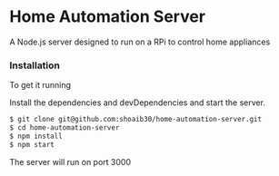 # Home Automation Server

A Node.js server designed to run on a RPi to control home appliances

### Installation

To get it running

Install the dependencies and devDependencies and start the server.

```sh
$ git clone git@github.com:shoaib30/home-automation-server.git
$ cd home-automation-server
$ npm install 
$ npm start
```

The server will run on port 3000 


